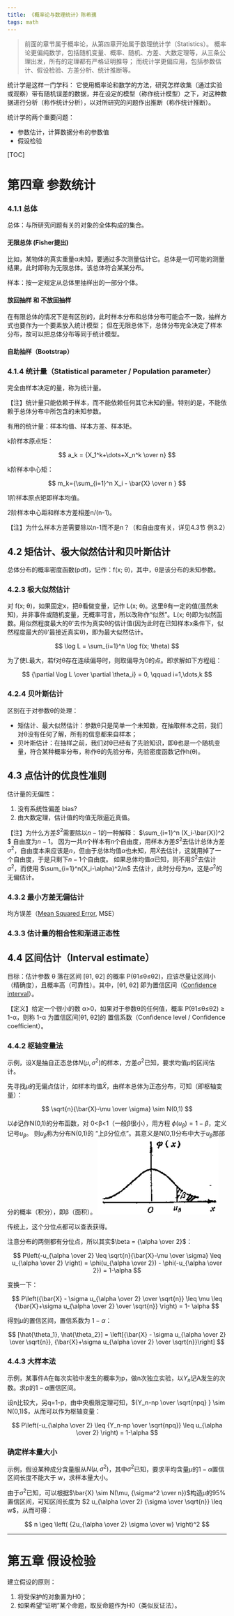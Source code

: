 ```yaml
---
title: 《概率论与数理统计》陈希孺
tags: math
---
```


> 前面的章节属于概率论，从第四章开始属于数理统计学（Statistics）。
> 概率论更偏纯数学，包括随机变量、概率、随机、方差、大数定理等，从三条公理出发，所有的定理都有严格证明推导；
> 而统计学更偏应用，包括参数估计、假设检验、方差分析、统计推断等。

统计学是这样一门学科：
它使用概率论和数学的方法，研究怎样收集（通过实验或观察）带有随机误差的数据，并在设定的模型（称作统计模型）之下，对这种数据进行分析（称作统计分析），以对所研究的问题作出推断（称作统计推断）。

统计学的两个重要问题：

- 参数估计，计算数据分布的参数值
- 假设检验

[TOC]

# 第四章 参数统计

### 4.1.1 总体

总体：与所研究问题有关的对象的全体构成的集合。

#### 无限总体 (Fisher提出)

比如，某物体的真实重量α未知，要通过多次测量估计它。总体是一切可能的测量结果，此时即称为无限总体。该总体符合某某分布。

样本：按一定规定从总体里抽样出的一部分个体。

#### 放回抽样 和 不放回抽样

在有限总体的情况下是有区别的，此时样本分布和总体分布可能会不一致，抽样方式也要作为一个要素放入统计模型；
但在无限总体下，总体分布完全决定了样本分布，故可以把总体分布等同于统计模型。

#### 自助抽样（Bootstrap）

### 4.1.4 统计量（Statistical parameter / Population parameter）

完全由样本决定的量，称为统计量。

【注】统计量只能依赖于样本，而不能依赖任何其它未知的量。特别的是，不能依赖于总体分布中所包含的未知参数。

有用的统计量：样本均值、样本方差、样本矩。

k阶样本原点矩：

$$
a_k = {X_1^k+\dots+X_n^k \over n}
$$

k阶样本中心矩：

$$
m_k={\sum_{i=1}^n X_i - \bar{X} \over n }
$$

1阶样本原点矩即样本均值。

2阶样本中心距和样本方差相差n/(n-1)。

【注】为什么样本方差需要除以n-1而不是n？（和自由度有关，详见4.3节 例3.2）

## 4.2 矩估计、极大似然估计和贝叶斯估计

总体分布的概率密度函数(pdf)，记作：f(x; θ)，其中，θ是该分布的未知参数。

### 4.2.3 极大似然估计

对 f(x; θ)，如果固定x，把θ看做变量，记作 L(x; θ)。这里θ有一定的值(虽然未知)，并非事件或随机变量，无概率可言，所以改称作“似然”。L(x; θ)即为似然函数。用似然程度最大的θ'去作为真实θ的估计值(因为此时在已知样本x条件下，似然程度最大的θ’最接近真实θ)，即为最大似然估计。

$$
\log L = \sum_{i=1}^n \log f(x; \theta)
$$

为了使L最大，若f对θ存在连续偏导时，则取偏导为0的点。即求解如下方程组：

$$
{\partial \log L \over \partial \theta_i} = 0, \qquad i=1,\dots,k
$$


### 4.2.4 贝叶斯估计

区别在于对参数θ的处理：

- 矩估计、最大似然估计：参数θ只是简单一个未知数，在抽取样本之前，我们对θ没有任何了解，所有的信息都来自样本；
- 贝叶斯估计：在抽样之前，我们对θ已经有了先验知识，即θ也是一个随机变量，符合某种概率分布，称作θ的先验分布，先验密度函数记作h(θ)。

## 4.3 点估计的优良性准则

估计量的无偏性：
1) 没有系统性偏差 bias?
2) 由大数定理，估计值的均值无限逼近真值。

【注】为什么方差$S^2$需要除以$n-1$的一种解释： $\sum_{i=1}^n (X_i-\bar{X})^2 $ 自由度为$n-1$。
因为一共$n$个样本有$n$个自由度，用样本方差$S^2$去估计总体方差$\sigma^2$，自由度本来应该是$n$，但由于总体均值$\alpha$也未知，用${\bar X}$去估计，这就用掉了一个自由度，于是只剩下$n-1$个自由度。
如果总体均值$\alpha$已知，则不用$S^2$去估计$\sigma^2$，而使用 $\sum_{i=1}^n(X_i-\alpha)^2/n$ 去估计，此时分母为$n$，这是$\sigma^2$的无偏估计。

### 4.3.2 最小方差无偏估计

均方误差（[Mean Squared Error](https://en.wikipedia.org/wiki/Mean_squared_error), MSE）

### 4.3.3 估计量的相合性和渐进正态性

## 4.4 区间估计（Interval estimate）

目标：估计参数 θ 落在区间 [θ1, θ2] 的概率 P(θ1≤θ≤θ2)，应该尽量让区间小（精确度），且概率高（可靠性）。其中，[θ1, θ2] 即为置信区间（[Confidence interval](https://en.wikipedia.org/wiki/Confidence_interval)）。

【定义】给定一个很小的数 α>0，如果对于参数θ的任何值，概率 P(θ1≤θ≤θ2) ≥ 1-α，则称 1-α 为置信区间[θ1, θ2]的 置信系数（Confidence level / Confidence coefficient）。

### 4.4.2 枢轴变量法

示例，设X是抽自正态总体$N(\mu,\sigma^2)$的样本，方差$\sigma^2$已知，要求均值$\mu$的区间估计。

先寻找$\mu$的无偏点估计，如样本均值$\bar{X}$，由样本总体为正态分布，可知（即枢轴变量）：

$$
\sqrt{n}{\bar{X}-\mu \over \sigma} \sim N(0,1)
$$

以$\phi$记作N(0,1)的分布函数，对 0<β<1（一般β很小），用方程 $\phi(u_\beta)=1-\beta$，定义记号$u_\beta$。
则$u_\beta$称为分布N(0,1)的 “上β分位点”。其意义是N(0,1)分布中大于$u_\beta$那部分的概率（积分），即β（面积）。
![分位点](/assets/blog-images/prob-stat-book-quantile.png)

传统上，这个分位点都可以查表获得。

注意分布的两侧都有分位点，所以其实$\beta = {\alpha \over 2}$：

$$
P\left(-u_{\alpha \over 2} \leq \sqrt{n}{\bar{X}-\mu \over \sigma} \leq u_{\alpha \over 2} \right) = \phi(u_{\alpha \over 2}) - \phi(-u_{\alpha \over 2})  = 1-\alpha
$$

变换一下：

$$
P\left({\bar{X} - \sigma u_{\alpha \over 2} \over \sqrt{n}} \leq \mu \leq {\bar{X}+\sigma u_{\alpha \over 2} \over \sqrt{n}} \right) = 1- \alpha
$$

得到$\mu$的置信区间，置信系数为 $1-\alpha$：

$$
[\hat{\theta_1}, \hat{\theta_2}] = \left[{\bar{X} - \sigma u_{\alpha \over 2} \over \sqrt{n}},  {\bar{X}+\sigma u_{\alpha \over 2} \over \sqrt{n}}\right]
$$

### 4.4.3 大样本法

示例，某事件A在每次实验中发生的概率为p，做n次独立实验，以$Y_n$记A发生的次数。求p的$1-\alpha$置信区间。

设n比较大，另q=1-p，由中央极限定理可知，${Y_n-np \over \sqrt{npq} } \sim N(0,1)$，从而可以作为枢轴变量：

$$
P\left(-u_{\alpha \over 2} \leq {Y_n-np \over \sqrt{npq}} \leq u_{\alpha \over 2} \right) = 1-\alpha
$$

### 确定样本量大小

示例，假设某种成分含量服从$N(\mu,\sigma^2)$，其中$\sigma^2$已知，要求平均含量$\mu$的$1-\alpha$置信区间长度不能大于 w，求样本量大小。

由于$\sigma^2$已知，可以根据$\bar{X} \sim N(\mu, {\sigma^2 \over n})$构造$\mu$的95%置信区间，可知区间长度为 $2 u_{\alpha \over 2} {\sigma \over \sqrt{n}} \leq w$，从而可得：

$$
n \geq \left( {2u_{\alpha \over 2} \sigma \over w} \right)^2
$$

----

# 第五章 假设检验

建立假设的原则：

1. 将受保护的对象置为H0；
2. 如果希望“证明”某个命题，取反命题作为H0（类似反证法）。
